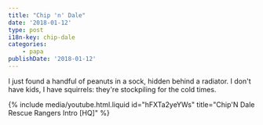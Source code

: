```yaml
---
title: "Chip 'n' Dale"
date: '2018-01-12'
type: post
i18n-key: chip-dale
categories:
    - papa
publishDate: '2018-01-12'
---
```


I just found a handful of peanuts in a sock, hidden behind a radiator. I don't have kids, I have squirrels: they're stockpiling for the cold times.

<!-- more -->

{% include media/youtube.html.liquid id="hFXTa2yeYWs" title="Chip'N Dale Rescue Rangers Intro [HQ]" %}
